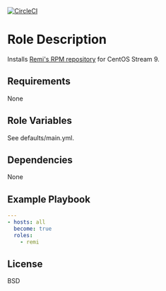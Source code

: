 [![CircleCI](https://circleci.com/gh/ansible-roles-mamono210/remi/tree/main.svg?style=svg)](https://circleci.com/gh/ansible-roles-mamono210/remi/tree/main)

Role Description
=========

Installs [Remi's RPM repository](https://rpms.remirepo.net) for CentOS Stream 9.

Requirements
------------

None

Role Variables
--------------

See defaults/main.yml.

Dependencies
------------

None

Example Playbook
----------------

```YAML
---
- hosts: all
  become: true
  roles:
    - remi
```

License
-------

BSD

